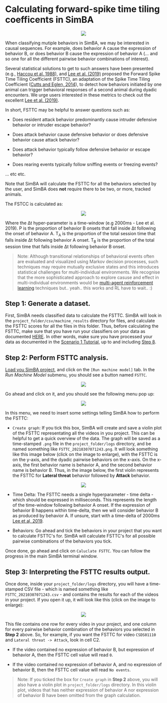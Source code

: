 # Calculating forward-spike time tiling coefficents in SimBA

<p align="center">
<img src="https://github.com/sgoldenlab/simba/blob/master/images/FSTTC_1.png" />
</p>


When classifying mutiple behaviors in SimBA, we may be interested in causal sequences. For example, does behavior A cause the expression of behavior B, or does behavior B cause the expression of behavior A (... and so one for all the different pairwise behavior combinations of interest).

Several statistical solutions to get to such answers have been presented (e.g., [Haccou et al. 1988](https://www.tandfonline.com/doi/abs/10.1080/00949658808811102)), and [Lee et al. (2019)](https://journals.plos.org/plosone/article?id=10.1371/journal.pone.0220596) proposed the Forward Spike Time Tiling Coefficient (FSTTC), an adaptation of the Spike Time Tiling Coefficient ([Cutts and Eglen, 2014](https://www.jneurosci.org/content/34/43/14288.short)), to detect how behaviors initiated by one animal can trigger behavioral responses of a second animal during dyadic encounters. We urge users interested in these metrics to check out the excellent [Lee et al. (2019)](https://journals.plos.org/plosone/article?id=10.1371/journal.pone.0220596). 

In short, FSTTC may be helpful to answer questions such as: 

* Does resident attack behavior predominantly cause intruder defensive behavior or intruder escape behavior? 

* Does attack behavior cause defensive behavior or does defensive behavior cause attack behavior?

* Does attack behavior typically follow defensive behavior or escape behavior?

* Does rearing events typically follow sniffing events or freezing events?

... etc etc.

Note that SimBA will calculate the FSTTC for all the behaviors selected by the user, and SimBA does **not** require there to be two, or more, tracked animals.

The FSTCC is calculated as:

<p align="center">
<img src="https://github.com/sgoldenlab/simba/blob/master/images/FSTTC_2.png" />
</p>

Where the Δt hyper-parameter is a time-window (e.g 2000ms - Lee et al. 2019). P is the proportion of behavior B onsets that fall inside Δt following the onset of behavior A. T<sub>A</sub> is the proportion of the total session time that falls inside Δt following behavior A onset. T<sub>B</sub>  is the proportion of the total session time that falls inside Δt following behavior B onset.

>Note: Although  transitional relationships of behavioral events often are evaluated and visualized using Markov decision processes, such techniques may require mutually exclusive states and this introduces statistical challenges for multi-individual environments. We recognise that the more sophisticated approach to explore casuse and effect in multi-individual environments would be [multi-agent reinforcement learning](https://medium.com/swlh/the-gist-multi-agent-reinforcement-learning-767b367b395f) techniques but.. yeah.. this works and RL have to wait.. :)


## Step 1: Generate a dataset.

First, SimBA needs classified data to calculate the FSTTC. SimBA will look in the `project_folder/csv/machine_results` directory for files, and calculate the FSTTC scores for all the files in this folder. Thus, before calculating the FSTTC, make sure that you have run your classifiers on your data as documented [HERE](https://github.com/sgoldenlab/simba/blob/master/docs/tutorial.md#step-8-run-machine-model). In other words, make sure you have processed your data as documented in the [Scenario 1 Tutorial](https://github.com/sgoldenlab/simba/blob/master/docs/Scenario1.md), up to and including [Step 8](https://github.com/sgoldenlab/simba/blob/master/docs/tutorial.md#step-8-run-machine-model).


## Step 2: Perform FSTTC analysis.

[Load you SimBA project](https://github.com/sgoldenlab/simba/blob/master/docs/tutorial.md#step-1-load-project-config), and click on the `[Run machine model]` tab. In the *Run Machine Model* submenu, you should see a button named `FSTTC`. 

<p align="center">
<img src="https://github.com/sgoldenlab/simba/blob/master/images/FSTTC_11.png" />
</p>

Go ahead and click on it, and you should see the following menu pop up:

<p align="center">
<img src="https://github.com/sgoldenlab/simba/blob/master/images/FSTTC_12.png" />
</p>


In this menu, we need to insert some settings telling SimBA how to perform the FSTTC:

* `Create graph`: If you tick this box, SimBA will create and save a violin plot of the FSTTC representating all the videos in you project. This can be helpful to get a quick overview of the data. The graph will be saved as a time-stamped `.png` file in the `project_folder/logs` directory, and be named something like `FSTTC_20210307071243.png`. It will look something like this image below (click on the image to enlarge), with the FSTTC is on the y-axis, and the dyadic pairwise behaviors on the x-axis. On the x-axis, the first behavior name is behavior A, and the second behavior name is behavior B. Thus, in the image below, the first violin represents the FSTTC for **Lateral threat** behavior followed by **Attack** behavior. 

<p align="center">
<img src="https://github.com/sgoldenlab/simba/blob/master/images/FSTTC_violin.png" />
</p>

* Time Delta: The FSTTC needs a single hyperparameter - time delta - which should be expressed in milliseconds. This represents the length of the time-window following behavior A onset. If the expression of behavior B happens within time-delta, then we will consider behavior B as produced by behavior A. If unsure, start with a time-delta of 2000ms [Lee et al, 2019](https://journals.plos.org/plosone/article?id=10.1371/journal.pone.0220596). 

* Behaviors: Go ahead and tick the behaviors in your project that you want to calculate FSTTC's for. SimBA will calculate FSTTC's for all possible pairwise combinations of the behaviors you tick. 

Once done, go ahead and click on `Caluclate FSTTC`. You can follow the progress in the main SimBA terminal window. 

## Step 3: Interpreting the FSTTC results output.

Once done, inside your `project_folder/logs` directory, you will have a time-stamped CSV file - which is named something like `FSTTC_20210307071243.csv` - and contains the results for each of the videos in your project. If you open it up, it will look like this (click on the image to enlarge):

<p align="center">
<img src="https://github.com/sgoldenlab/simba/blob/master/images/FSTTC_13.png" />
</p>

This file contains one row for every video in your project, and one column for every pairwise behavior combination of the behaviors you selected in **Step 2** above. So, for example, if you want the FSTTC for video `CSDS01110` and `Lateral threat -> Attack`, look in cell C2. 

* If the video contained no expression of behavior B, but expression of behavior A, then the FSTTC cell value will read `0`. 

* If the video contained no expression of behavior A, and no expression of behavior B, then the FSTTC cell value will read `No events`.

>Note: If you ticked the box for `Create graph` in **Step 2** above, you will also have a violin plot in `project_folder/logs` directory. In this violin plot, videos that has neither expression of behavior A nor expression of behavior B have been omitted from the graph calculation. 























